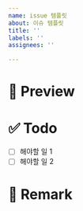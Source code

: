 ```yaml
---
name: issue 템플릿
about: 이슈 템플릿
title: ''
labels: ''
assignees: ''

---
```


# 📝 Preview

<!-- 진행할 작업에 대해 간단하게 설명해주세요 -->
<!-- 진행할 작업 캡쳐본 하나 추가해주세요 -->

# ✅ Todo

- [ ]  해야할 일 1
- [ ]  해야할 일 2

# 📌 Remark
